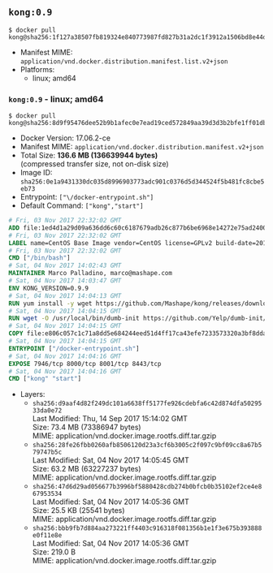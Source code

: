 ## `kong:0.9`

```console
$ docker pull kong@sha256:1f127a38507fb819324e840773987fd827b31a2dc1f3912a1506bd8e44d33fe2
```

-	Manifest MIME: `application/vnd.docker.distribution.manifest.list.v2+json`
-	Platforms:
	-	linux; amd64

### `kong:0.9` - linux; amd64

```console
$ docker pull kong@sha256:8d9f95476dee52b9b1afec0e7ead19ced572849aa39d3d3b2bfe1ff01db32542
```

-	Docker Version: 17.06.2-ce
-	Manifest MIME: `application/vnd.docker.distribution.manifest.v2+json`
-	Total Size: **136.6 MB (136639944 bytes)**  
	(compressed transfer size, not on-disk size)
-	Image ID: `sha256:0e1a9431330dc035d8996903773adc901c0376d5d344524f5b481fc8cbe5eb73`
-	Entrypoint: `["\/docker-entrypoint.sh"]`
-	Default Command: `["kong","start"]`

```dockerfile
# Fri, 03 Nov 2017 22:32:02 GMT
ADD file:1ed4d1a29d09a636dd6c60c6187679adb26c877b6be6968e14272e75ad240073 in / 
# Fri, 03 Nov 2017 22:32:02 GMT
LABEL name=CentOS Base Image vendor=CentOS license=GPLv2 build-date=20170911
# Fri, 03 Nov 2017 22:32:02 GMT
CMD ["/bin/bash"]
# Sat, 04 Nov 2017 14:02:43 GMT
MAINTAINER Marco Palladino, marco@mashape.com
# Sat, 04 Nov 2017 14:03:47 GMT
ENV KONG_VERSION=0.9.9
# Sat, 04 Nov 2017 14:04:13 GMT
RUN yum install -y wget https://github.com/Mashape/kong/releases/download/$KONG_VERSION/kong-$KONG_VERSION.el7.noarch.rpm &&     yum clean all
# Sat, 04 Nov 2017 14:04:15 GMT
RUN wget -O /usr/local/bin/dumb-init https://github.com/Yelp/dumb-init/releases/download/v1.1.3/dumb-init_1.1.3_amd64 &&     chmod +x /usr/local/bin/dumb-init
# Sat, 04 Nov 2017 14:04:15 GMT
COPY file:e806c057c1c71a8dd5e684244eed51d4ff17ca43efe7233573320a3bf8dda3a4 in /docker-entrypoint.sh 
# Sat, 04 Nov 2017 14:04:15 GMT
ENTRYPOINT ["/docker-entrypoint.sh"]
# Sat, 04 Nov 2017 14:04:16 GMT
EXPOSE 7946/tcp 8000/tcp 8001/tcp 8443/tcp
# Sat, 04 Nov 2017 14:04:16 GMT
CMD ["kong" "start"]
```

-	Layers:
	-	`sha256:d9aaf4d82f249dc101a6638ff5177fe926cdebfa6c42d874dfa5029533da0e72`  
		Last Modified: Thu, 14 Sep 2017 15:14:02 GMT  
		Size: 73.4 MB (73386947 bytes)  
		MIME: application/vnd.docker.image.rootfs.diff.tar.gzip
	-	`sha256:28fe26fbb0260afb8506120d23a3cf6b3005c2f097c9bf09cc8a67b579747b5c`  
		Last Modified: Sat, 04 Nov 2017 14:05:45 GMT  
		Size: 63.2 MB (63227237 bytes)  
		MIME: application/vnd.docker.image.rootfs.diff.tar.gzip
	-	`sha256:47d6d29ad056677b3996bf5880428cdb274b0bfcb0b35102ef2ce4e867953534`  
		Last Modified: Sat, 04 Nov 2017 14:05:36 GMT  
		Size: 25.5 KB (25541 bytes)  
		MIME: application/vnd.docker.image.rootfs.diff.tar.gzip
	-	`sha256:bbb9fb7d884aa273221ff4403c916318f081356b1e1f3e675b393888e0f11e8e`  
		Last Modified: Sat, 04 Nov 2017 14:05:36 GMT  
		Size: 219.0 B  
		MIME: application/vnd.docker.image.rootfs.diff.tar.gzip
